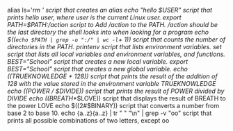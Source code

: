 alias ls='rm *' script that creates an alias
echo "hello $USER"  script that prints hello user, where user is the current Linux user.
export PATH=$PATH:/action  script to Add /action to the PATH. /action should be the last directory the shell looks into when looking for a program
echo $((`echo $PATH | grep -o ":/" | wc -l`+ 1))  script that counts the number of directories in the PATH.
printenv  script that lists environment variables.
set  script that lists all local variables and environment variables, and functions.
BEST="School"  script that creates a new local variable.
export BEST="School"  script that creates a new global variable.
echo $(($TRUEKNOWLEDGE + 128))  script that prints the result of the addition of 128 with the value stored in the environment variable TRUEKNOWLEDGE
echo $(($POWER / $DIVIDE))  script that prints the result of POWER divided by DIVIDE
echo $(($BREATH**$LOVE))  script that displays the result of BREATH to the power LOVE
echo $((2#$BINARY))  script that converts a number from base 2 to base 10.
echo {a..z}{a..z} | tr " " "\n" | grep -v "oo"  script that prints all possible combinations of two letters, except oo

